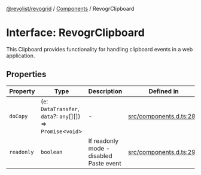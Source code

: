 [@revolist/revogrid](README.md) / [Components](Namespace.Components.md) / RevogrClipboard

# Interface: RevogrClipboard

This Clipboard provides functionality for handling clipboard events in a web application.

## Properties

| Property | Type | Description | Defined in |
| ------ | ------ | ------ | ------ |
| `doCopy` | (`e`: `DataTransfer`, `data`?: `any`[][]) => `Promise`\<`void`\> | - | [src/components.d.ts:288](https://github.com/revolist/revogrid/blob/f56bf50e3d2048c8d7f3081240be2216cdbe01d4/src/components.d.ts#L288) |
| `readonly` | `boolean` | If readonly mode - disabled Paste event | [src/components.d.ts:292](https://github.com/revolist/revogrid/blob/f56bf50e3d2048c8d7f3081240be2216cdbe01d4/src/components.d.ts#L292) |

